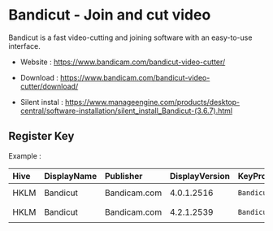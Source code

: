 # Bandicut - Join and cut video

Bandicut is a fast video-cutting and joining software with an easy-to-use interface.

* Website : https://www.bandicam.com/bandicut-video-cutter/

* Download : https://www.bandicam.com/bandicut-video-cutter/download/
* Silent instal : https://www.manageengine.com/products/desktop-central/software-installation/silent_install_Bandicut-(3.6.7).html


## Register Key

Example :

 | Hive | DisplayName | Publisher | DisplayVersion | KeyProduct | UninstallExe |
 |:---- |:----------- |:--------- |:-------------- |:---------- |:------------ |
 | HKLM | Bandicut | Bandicam.com | 4.0.1.2516 | `Bandicut` | `"C:\Program Files\Bandicut\uninstall.exe"` |
 | HKLM | Bandicut | Bandicam.com | 4.2.1.2539 | `Bandicut` | `"C:\Program Files\Bandicut\uninstall.exe"` |
